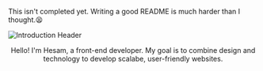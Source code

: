 <!-- Banner-->

This isn't completed yet. Writing a good README is much harder than I thought.😫 

![Introduction Header]()

<p align="center">
Hello! I'm Hesam, a front-end developer. My goal is to combine design and technology to develop scalabe, user-friendly websites.
</p>
